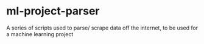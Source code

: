 ml-project-parser
=================

A series of scripts used to parse/ scrape data off the internet, to be used for a machine learning project
